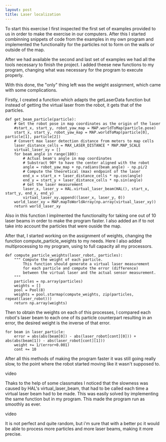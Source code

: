 ```yaml
---
layout: post
title: Laser localization
---
```

To start this exercise I first inspected the first set of examples provided to us in order to make the exercise in our computers. After this I started combinning snippets of code from the examples in my own program and implemented the functionality for the particles not to form on the walls or outside of the map.

After we had available the second and last set of examples we had all the tools necessary to finish the project. I added theese new functions to my program, changing what was necessary for the program to execute properly.

With this done, the "only" thing left was the weight assignment, which came with some complications.

Firstly, I created a function which adapts the getLaserData function but instead of getting the virtual laser from the robot, it gets that of the particles.

```
def get_beam_particle(particle):
    # Get the robot pose in map coordinates as the origin of the laser 
    #start_x, start_y, robot_yaw_map = MAP.worldToMap(particle.pose)
    start_x, start_y, robot_yaw_map = MAP.worldToMap(particle[0], particle[1], particle[2])
    # Convert max laser detection distance from meters to map cells
    laser_distance_cells = MAX_LASER_DISTANCE * MAP.MAP_SCALE
    virtual_laser_xy = []
    for beam_angle in range(180):
        # Actual beam's angle in map coordinates
        # Substract 90º to have the center aligned with the robot
        angle = robot_yaw_map + np.radians(beam_angle) - np.pi/2
        # Compute the theoretical (max) endpoint of the laser
        end_x = start_x + laser_distance_cells * np.cos(angle)
        end_y = start_y + laser_distance_cells * np.sin(angle)
        # Get the laser measurement
        laser_x, laser_y = HAL.virtual_laser_beam(HAL(), start_x, start_y, end_x, end_y)
        virtual_laser_xy.append((laser_x, laser_y, 0))
    world_laser_xy = MAP.mapToWorldArray(np.array(virtual_laser_xy))
    return world_laser_xy
```

Also in this function I implmented the functionality for taking one out of 10 laser beams in order to make the program faster.
I also added an if to not take into account the particles that were ouside the map.

After that, I started working on the assignment of weights, changing the function compute_particle_weights to my needs. Here I also added multiprocessing to my program, using to full capacity all my processors.

```
def compute_particle_weights(laser_robot, particles):
    """ Compute the weight of each particle.
        This function should generate a virtual laser measurement
        for each particle and compute the error (difference)
        between the virtual laser and the actual sensor measurement.
    """
    particles = np.array(particles)
    weights = []
    pool = Pool(8)
    weights = pool.starmap(compute_weights, zip(particles, repeat(laser_robot)))
    return np.array(weights)
```

Then to obtain the weights on each of this processes, I compared each robot's laser beam to each one of its particle counterpart resulting in an error, the desired weight is the inverse of that error.

```
for beam in laser_particle:
    error = abs(abs(beam[0]) - abs(laser_robot[cont][0])) + abs(abs(beam[1]) - abs(laser_robot[cont][1]))
    weight += 1/(error+0.001) 
    cont += 10
```

After all this methods of making the program faster it was still going really slow, to the point where the robot started moving like it wasn't supposed to.

video

Thaks to the help of some classmates I noticed that the slowness was caused by HAL's virtual_laser_beam, that had to be called each time a virtual laser beam had to be made. This was easily solved by implementing the same function but in my program. This made the program run as smoothly as ever.

video

It is not perfect and quite random, but i'm sure that with a better pc it would be able to process more particles and more laser beams, making it more precise.
